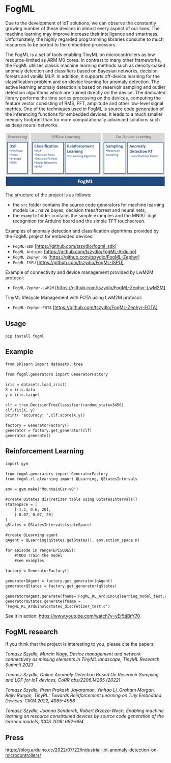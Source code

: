# FogML

Due to the development of IoT solutions, we can observe the constantly growing number of these devices in almost every aspect of our lives. The machine learning may improve increase their intelligence and smartness. Unfortunately, the highly regarded programming libraries consume to much resources to be ported to the embedded processors.

The FogML is a set of tools enabling TinyML on microcontrollers as low resource-limited as ARM M0 cores. In contrast to many other frameworks, the FogML utilises classic machine learning methods such as density-based anomaly detection and classifiers based on Bayesian networks, decision forests and vanilla MLP. In addition, it supports off-device learning for the classification problem and on-device learning for anomaly detection. The active learning anomaly detection is based on reservoir sampling and outlier detection algorithms which are trained directly on the device. The dedicated library performs the time series processing on the devices, computing the feature vector consisting of RMS, FFT, amplitude and other low-level signal metrics. One of the techniques used in FogML is source code generation of the inferencing functions for embedded devices. It leads to a much smaller memory footprint than for more computationally advanced solutions such as deep neural networks.

![Classification pipeline](docs/images/algorithms.png)

The structure of the project is as follows:
* the `src` folder contains the source code generators for machine learning models i.e.: naive bayes, decision trees/forrest and neural nets;
* the `example` folder contains the simple examples and the MNIST digit recognition for Arduino board and the simple TFT touchscreen.

Examples of anomaly detection and classification algorithms provided by the FogML project for embedded devices:
* `FogML-SDK` [https://github.com/tszydlo/fogml_sdk]
* `FogML Arduino` [https://github.com/tszydlo/FogML-Arduino]
* `FogML Zephyr OS` [https://github.com/tszydlo/FogML-Zephyr]
* `FogML ISPU` [https://github.com/tszydlo/FogML-ISPU]

Example of connectivity and device management provided by LwM2M protocol:
* `FogML-Zephyr-LwM2M` [https://github.com/tszydlo/FogML-Zephyr-LwM2M]

TinyML lifecycle Management with FOTA using LwM2M protocol:
* `FogML-Zephyr-FOTA` [https://github.com/tszydlo/FogML-Zephyr-FOTA]

## Usage

`pip install fogml`


## Example

```
from sklearn import datasets, tree

from fogml.generators import GeneratorFactory

iris = datasets.load_iris()
X = iris.data
y = iris.target

clf = tree.DecisionTreeClassifier(random_state=3456)
clf.fit(X, y)
print( 'accuracy: ',clf.score(X,y))

factory = GeneratorFactory()
generator = factory.get_generator(clf)
generator.generate()
```

## Reinforcement Learning

```
import gym

from fogml.generators import GeneratorFactory
from fogml.rl.qlearning import QLearning, QStatesIntervals

env = gym.make('MountainCar-v0')

#create QStates discretizer table using QStatesIntervals()
stateSpace = [
    [-1.2, 0.6, 20],
    [-0.07, 0.07, 20]
]
qStates = QStatesIntervals(stateSpace)

#create QLearning agent
qAgent = QLearning(qStates.getStates(), env.action_space.n)

for episode in range(EPISODES):
    #TODO Train the model
    #see examples

factory = GeneratorFactory()

generatorQAgent = factory.get_generator(qAgent)
generatorQStates = factory.get_generator(qStates)

generatorQAgent.generate(fname='FogML_RL_Arduino\qlearning_model_test.c')
generatorQStates.generate(fname = 'FogML_RL_Arduino\qstates_discretizer_test.c')

```

See it in action:
https://www.youtube.com/watch?v=yEr5tjBrY70

## FogML research

If you think that the project is interesting to you, please cite the papers:

_Tomasz Szydlo, Marcin Nagy, Device management and network connectivity as missing elements in TinyML landscape, TinyML Research Summit 2023_

_Tomasz Szydlo, Online Anomaly Detection Based On Reservoir Sampling and LOF for IoT devices, CoRR abs/2206.14265 (2022)_

_Tomasz Szydlo, Prem Prakash Jayaraman, Yinhao Li, Graham Morgan, Rajiv Ranjan, TinyRL: Towards Reinforcement Learning on Tiny Embedded Devices. CIKM 2022, 4985-4988_

_Tomasz Szydlo, Joanna Sendorek, Robert Brzoza-Woch, Enabling machine learning on resource constrained devices by source code generation of the learned models, ICCS 2018: 682-694_


## Press
https://blog.arduino.cc/2022/07/22/industrial-iot-anomaly-detection-on-microcontrollers/
